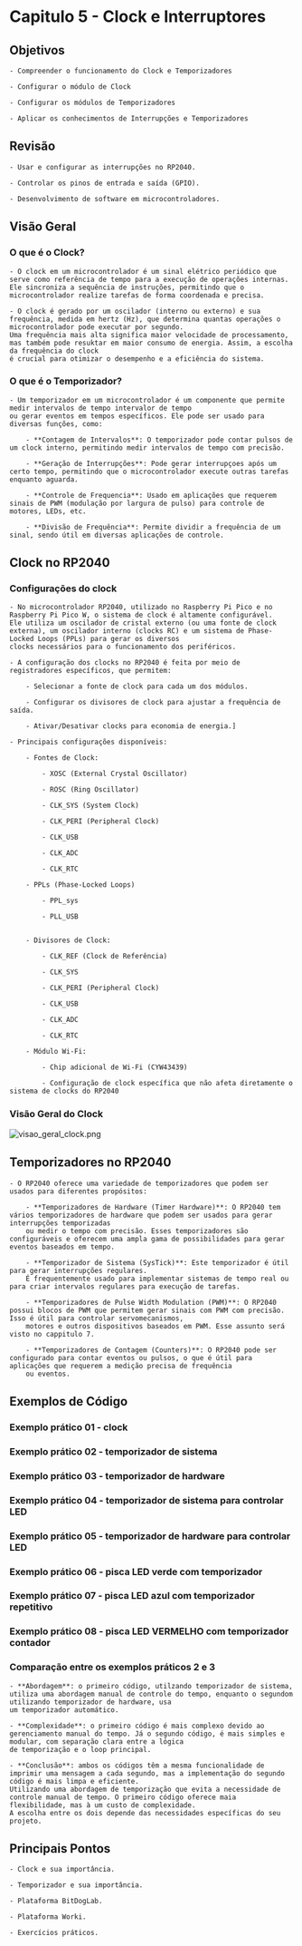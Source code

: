 # Capitulo 5 - Clock e Interruptores

## Objetivos

	- Compreender o funcionamento do Clock e Temporizadores

	- Configurar o módulo de Clock

	- Configurar os módulos de Temporizadores

	- Aplicar os conhecimentos de Interrupções e Temporizadores

## Revisão

	- Usar e configurar as interrupções no RP2040.

	- Controlar os pinos de entrada e saída (GPIO).

	- Desenvolvimento de software em microcontroladores.

## Visão Geral

### O que é o Clock?

	- O clock em um microcontrolador é um sinal elétrico periódico que serve como referência de tempo para a execução de operações internas.
	Ele sincroniza a sequência de instruções, permitindo que o microcontrolador realize tarefas de forma coordenada e precisa.

	- O clock é gerado por um oscilador (interno ou externo) e sua frequência, medida em hertz (Hz), que determina quantas operações o microcontrolador pode executar por segundo.
	Uma frequência mais alta significa maior velocidade de processamento, mas também pode resuktar em maior consumo de energia. Assim, a escolha da frequência do clock 
	é crucial para otimizar o desempenho e a eficiência do sistema.

### O que é o Temporizador?

	- Um temporizador em um microcontrolador é um componente que permite medir intervalos de tempo intervalor de tempo
	ou gerar eventos em tempos específicos. Ele pode ser usado para diversas funções, como:

		- **Contagem de Intervalos**: O temporizador pode contar pulsos de um clock interno, permitindo medir intervalos de tempo com precisão.

		- **Geração de Interrupções**: Pode gerar interrupçoes após um certo tempo, permitindo que o microcontrolador execute outras tarefas enquanto aguarda.

		- **Controle de Frequencia**: Usado em aplicações que requerem sinais de PWM (modulação por largura de pulso) para controle de motores, LEDs, etc.

		- **Divisão de Frequência**: Permite dividir a frequência de um sinal, sendo útil em diversas aplicações de controle.


## Clock no RP2040

### Configurações do clock

	- No microcontrolador RP2040, utilizado no Raspberry Pi Pico e no Raspberry Pi Pico W, o sistema de clock é altamente configurável.
	Ele utiliza um oscilador de cristal externo (ou uma fonte de clock externa), um oscilador interno (clocks RC) e um sistema de Phase-Locked Loops (PPLs) para gerar os diversos
	clocks necessários para o funcionamento dos periféricos.

	- A configuração dos clocks no RP2040 é feita por meio de registradores específicos, que permitem:

		- Selecionar a fonte de clock para cada um dos módulos.

		- Configurar os divisores de clock para ajustar a frequência de saída.

		- Ativar/Desativar clocks para economia de energia.]

	- Principais configurações disponíveis:

		- Fontes de Clock:

			- XOSC (External Crystal Oscillator)

			- ROSC (Ring Oscillator)

			- CLK_SYS (System Clock)

			- CLK_PERI (Peripheral Clock)

			- CLK_USB

			- CLK_ADC

			- CLK_RTC

		- PPLs (Phase-Locked Loops)

			- PPL_sys

			- PLL_USB

		
		- Divisores de Clock:

			- CLK_REF (Clock de Referência)

			- CLK_SYS

			- CLK_PERI (Peripheral Clock)

			- CLK_USB

			- CLK_ADC

			- CLK_RTC

		- Módulo Wi-Fi:

			- Chip adicional de Wi-Fi (CYW43439)

			- Configuração de clock específica que não afeta diretamente o sistema de clocks do RP2040

### Visão Geral do Clock

![visao_geral_clock.png]()
		
## Temporizadores no RP2040

	- O RP2040 oferece uma variedade de temporizadores que podem ser usados para diferentes propósitos:

		- **Temporizadores de Hardware (Timer Hardware)**: O RP2040 tem vários temporizadores de hardware que podem ser usados para gerar interrupções temporizadas
		ou medir o tempo com precisão. Esses temporizadores são configuráveis e oferecem uma ampla gama de possibilidades para gerar eventos baseados em tempo.

		- **Temporizador de Sistema (SysTick)**: Este temporizador é útil para gerar interrupções regulares.
		É frequentemente usado para implementar sistemas de tempo real ou para criar intervalos regulares para execução de tarefas.

		- **Temporizadores de Pulse Width Modulation (PWM)**: O RP2040 possui blocos de PWM que permitem gerar sinais com PWM com precisão. Isso é útil para controlar servomecanismos,
		motores e outros dispositivos baseados em PWM. Esse assunto será visto no cappitulo 7.

		- **Temporizadores de Contagem (Counters)**: O RP2040 pode ser configurado para contar eventos ou pulsos, o que é útil para aplicações que requerem a medição precisa de frequência
		ou eventos.
		
## Exemplos de Código

### Exemplo prático 01 - clock

### Exemplo prático 02 - temporizador de sistema

### Exemplo prático 03 - temporizador de hardware

### Exemplo prático 04 - temporizador de sistema para controlar LED

### Exemplo prático 05 - temporizador de hardware para controlar LED

### Exemplo prático 06 - pisca LED verde com temporizador 

### Exemplo prático 07 - pisca LED azul com temporizador repetitivo

### Exemplo prático 08 - pisca LED VERMELHO com temporizador contador

### Comparação entre os exemplos práticos 2 e 3

	- **Abordagem**: o primeiro código, utilzando temporizador de sistema, utiliza uma abordagem manual de controle do tempo, enquanto o segundom utilizando temporizador de hardware, usa
	um temporizador automático.

	- **Complexidade**: o primeiro código é mais complexo devido ao gerenciamento manual do tempo. Já o segundo código, é mais simples e modular, com separação clara entre a lógica
	de temporização e o loop principal.

	- **Conclusão**: ambos os códigos têm a mesma funcionalidade de imprimir uma mensagem a cada segundo, mas a implementação do segundo código é mais limpa e eficiente.
	Utilizando uma abordagem de temporização que evita a necessidade de controle manual de tempo. O primeiro código oferece maia flexibilidade, mas à um custo de complexidade. 
	A escolha entre os dois depende das necessidades específicas do seu projeto.


## Principais Pontos

	- Clock e sua importância.

	- Temporizador e sua importância.

	- Plataforma BitDogLab.

	- Plataforma Worki.
	
	- Exercícios práticos.
